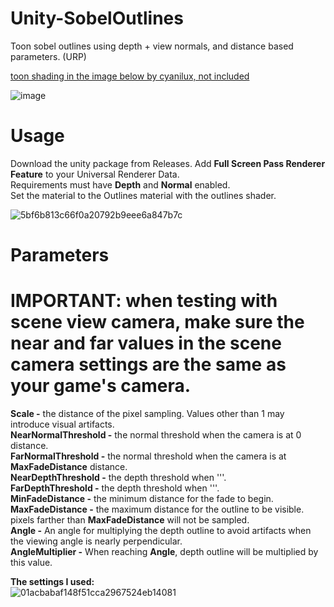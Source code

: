 # Unity-SobelOutlines
Toon sobel outlines using depth + view normals, and distance based parameters. (URP) <br>

[toon shading in the image below by cyanilux, not included](https://github.com/Cyanilux/URP_ShaderGraphCustomLighting)

![image](https://github.com/ToxPlayers/Unity-SobelOutlines/assets/67845762/ec765741-6fbe-46a1-a688-c6b3b443a88c)

# Usage
Download the unity package from Releases.
Add **Full Screen Pass Renderer Feature** to your Universal Renderer Data.<br>
Requirements must have **Depth** and **Normal** enabled.<br>
Set the material to the Outlines material with the outlines shader.<br>

![5bf6b813c66f0a20792b9eee6a847b7c](https://github.com/ToxPlayers/Unity-SobelOutlines/assets/67845762/81d8f72f-1b7f-429a-8a88-263aefea2326)

# Parameters  
<h1> IMPORTANT: when testing with scene view camera, make sure the near and far values in the scene camera settings are the same as your game's camera.</h1>
  
**Scale -** the distance of the pixel sampling. Values other than 1 may introduce visual artifacts.<br> 
**NearNormalThreshold -** the normal threshold when the camera is at 0 distance.<br> 
**FarNormalThreshold -** the normal threshold when the camera is at **MaxFadeDistance** distance.<br>
**NearDepthThreshold -** the depth threshold when '''.<br>
**FarDepthThreshold -** the depth threshold when '''.<br>
**MinFadeDistance -** the minimum distance for the fade to begin.<br>
**MaxFadeDistance -** the maximum distance for the outline to be visible. pixels farther than **MaxFadeDistance** will not be sampled.<br>
**Angle -** An angle for multiplying the depth outline to avoid artifacts when the viewing angle is nearly perpendicular.<br>
**AngleMultiplier -** When reaching **Angle**, depth outline will be multiplied by this value.<br> 

**The settings I used:**<br>
![01acbabaf148f51cca2967524eb14081](https://github.com/ToxPlayers/Unity-SobelOutlines/assets/67845762/c1e5d90a-2629-43db-9a97-28f2851ae36e)

